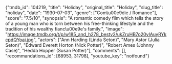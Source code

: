 {"tmdb_id": 104219, "title": "Holiday", "original_title": "Holiday", "slug_title": "holiday", "date": "1930-07-03", "genre": ["Com\u00e9die / Romance"], "score": "7.5/10", "synopsis": "A romantic comedy film which tells the story of a young man who is torn between his free-thinking lifestyle and the tradition of his wealthy fianc\u00e9e's family.", "image": "https://image.tmdb.org/t/p/w185_and_h278_bestv2/ukZruHB7o20vIAuyRYkcpdQYoai.jpg", "actors": ["Ann Harding (Linda Seton)", "Mary Astor (Julia Seton)", "Edward Everett Horton (Nick Potter)", "Robert Ames (Johnny Case)", "Hedda Hopper (Susan Potter)"], "comments": [], "recommandations_id": [68953, 31798], "youtube_key": "notfound"}